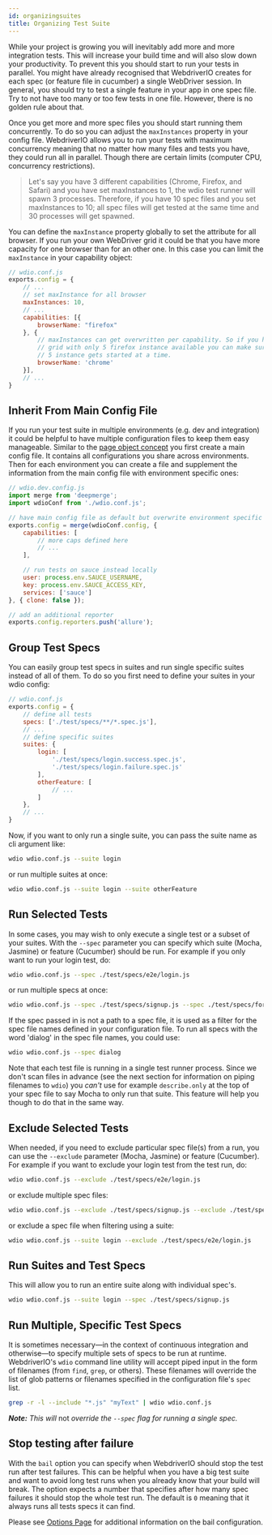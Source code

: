 ```yaml
---
id: organizingsuites
title: Organizing Test Suite
---
```


While your project is growing you will inevitably add more and more integration tests. This will increase your build time and will also slow down your productivity. To prevent this you should start to run your tests in parallel. You might have already recognised that WebdriverIO creates for each spec (or feature file in cucumber) a single WebDriver session. In general, you should try to test a single feature in your app in one spec file. Try to not have too many or too few tests in one file. However, there is no golden rule about that.

Once you get more and more spec files you should start running them concurrently. To do so you can adjust the `maxInstances` property in your config file. WebdriverIO allows you to run your tests with maximum concurrency meaning that no matter how many files and tests you have, they could run all in parallel. Though there are certain limits (computer CPU, concurrency restrictions).

> Let's say you have 3 different capabilities (Chrome, Firefox, and Safari) and you have set maxInstances to 1, the wdio test runner will spawn 3 processes. Therefore, if you have 10 spec files and you set maxInstances to 10; all spec files will get tested at the same time and 30 processes will get spawned.

You can define the `maxInstance` property globally to set the attribute for all browser. If you run your own WebDriver grid it could be that you have more capacity for one browser than for an other one. In this case you can limit the `maxInstance` in your capability object:

```js
// wdio.conf.js
exports.config = {
    // ...
    // set maxInstance for all browser
    maxInstances: 10,
    // ...
    capabilities: [{
        browserName: "firefox"
    }, {
        // maxInstances can get overwritten per capability. So if you have an in-house WebDriver
        // grid with only 5 firefox instance available you can make sure that not more than
        // 5 instance gets started at a time.
        browserName: 'chrome'
    }],
    // ...
}
```

## Inherit From Main Config File

If you run your test suite in multiple environments (e.g. dev and integration) it could be helpful to have multiple configuration files to keep them easy manageable. Similar to the [page object concept](PageObjects.md) you first create a main config file. It contains all configurations you share across environments. Then for each environment you can create a file and supplement the information from the main config file with environment specific ones:

```js
// wdio.dev.config.js
import merge from 'deepmerge';
import wdioConf from './wdio.conf.js';

// have main config file as default but overwrite environment specific information
exports.config = merge(wdioConf.config, {
    capabilities: [
        // more caps defined here
        // ...
    ],

    // run tests on sauce instead locally
    user: process.env.SAUCE_USERNAME,
    key: process.env.SAUCE_ACCESS_KEY,
    services: ['sauce']
}, { clone: false });

// add an additional reporter
exports.config.reporters.push('allure');
```

## Group Test Specs

You can easily group test specs in suites and run single specific suites instead of all of them. To do so you first need to define your suites in your wdio config:

```js
// wdio.conf.js
exports.config = {
    // define all tests
    specs: ['./test/specs/**/*.spec.js'],
    // ...
    // define specific suites
    suites: {
        login: [
            './test/specs/login.success.spec.js',
            './test/specs/login.failure.spec.js'
        ],
        otherFeature: [
            // ...
        ]
    },
    // ...
}
```

Now, if you want to only run a single suite, you can pass the suite name as cli argument like:

```sh
wdio wdio.conf.js --suite login
```

or run multiple suites at once:

```sh
wdio wdio.conf.js --suite login --suite otherFeature
```

## Run Selected Tests

In some cases, you may wish to only execute a single test or a subset of your suites. With the `--spec` parameter you can specify which suite (Mocha, Jasmine) or feature (Cucumber) should be run. For example if you only want to run your login test, do:

```sh
wdio wdio.conf.js --spec ./test/specs/e2e/login.js
```

or run multiple specs at once:

```sh
wdio wdio.conf.js --spec ./test/specs/signup.js --spec ./test/specs/forgot-password.js
```

If the spec passed in is not a path to a spec file, it is used as a filter for the spec file names defined in your configuration file. To run all specs with the word 'dialog' in the spec file names, you could use:

```sh
wdio wdio.conf.js --spec dialog
```

Note that each test file is running in a single test runner process. Since we don't scan files in advance (see the next section for information on piping filenames to `wdio`) you _can't_ use for example `describe.only` at the top of your spec file to say Mocha to only run that suite. This feature will help you though to do that in the same way.

## Exclude Selected Tests

 When needed, if you need to exclude particular spec file(s) from a run, you can use the `--exclude` parameter (Mocha, Jasmine) or feature (Cucumber). For example if you want to exclude your login
test from the test run, do:
 ```sh
wdio wdio.conf.js --exclude ./test/specs/e2e/login.js
```
 or exclude multiple spec files:
 ```sh
wdio wdio.conf.js --exclude ./test/specs/signup.js --exclude ./test/specs/forgot-password.js
```
 or exclude a spec file when filtering using a suite:
 ```sh
wdio wdio.conf.js --suite login --exclude ./test/specs/e2e/login.js
```

## Run Suites and Test Specs

This will allow you to run an entire suite along with individual spec's.

```sh
wdio wdio.conf.js --suite login --spec ./test/specs/signup.js
```

## Run Multiple, Specific Test Specs

It is sometimes necessary&mdash;in the context of continuous integration and otherwise&mdash;to specify multiple sets of specs to be run at runtime. WebdriverIO's `wdio` command line utility will accept piped input in the form of filenames (from `find`, `grep`, or others). These filenames will override the list of glob patterns or filenames specified in the configuration file's `spec` list.

```sh
grep -r -l --include "*.js" "myText" | wdio wdio.conf.js
```

_**Note:** This will_ not _override the `--spec` flag for running a single spec._

## Stop testing after failure

With the `bail` option you can specify when WebdriverIO should stop the test run after test failures. This can be helpful when you have a big test suite and want to avoid long test runs when you already know that your build will break. The option expects a number that specifies after how many spec failures it should stop the whole test run. The default is `0` meaning that it always runs all tests specs it can find.

Please see [Options Page](Options.md) for additional information on the bail configuration.
